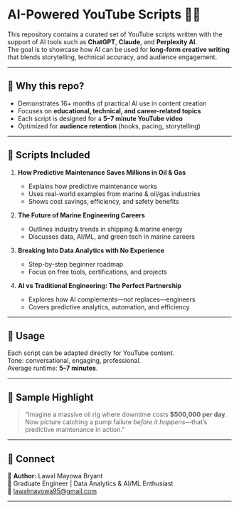 # AI-Powered YouTube Scripts 🎥🤖

This repository contains a curated set of YouTube scripts written with the support of AI tools such as **ChatGPT**, **Claude**, and **Perplexity AI**.  
The goal is to showcase how AI can be used for **long-form creative writing** that blends storytelling, technical accuracy, and audience engagement.  

---

## 📌 Why this repo?
- Demonstrates 16+ months of practical AI use in content creation  
- Focuses on **educational, technical, and career-related topics**  
- Each script is designed for a **5–7 minute YouTube video**  
- Optimized for **audience retention** (hooks, pacing, storytelling)  

---

## 📂 Scripts Included

1. **How Predictive Maintenance Saves Millions in Oil & Gas**  
   - Explains how predictive maintenance works  
   - Uses real-world examples from marine & oil/gas industries  
   - Shows cost savings, efficiency, and safety benefits  

2. **The Future of Marine Engineering Careers**  
   - Outlines industry trends in shipping & marine energy  
   - Discusses data, AI/ML, and green tech in marine careers  

3. **Breaking Into Data Analytics with No Experience**  
   - Step-by-step beginner roadmap  
   - Focus on free tools, certifications, and projects  

4. **AI vs Traditional Engineering: The Perfect Partnership**  
   - Explores how AI complements—not replaces—engineers  
   - Covers predictive analytics, automation, and efficiency  

---

## 🚀 Usage
Each script can be adapted directly for YouTube content.  
Tone: conversational, engaging, professional.  
Average runtime: **5–7 minutes**.  

---

## 📝 Sample Highlight
> “Imagine a massive oil rig where downtime costs **$500,000 per day**. Now picture catching a pump failure *before it happens*—that’s predictive maintenance in action.”  

---

## 🔗 Connect
👤 **Author:** Lawal Mayowa Bryant  
💼 Graduate Engineer | Data Analytics & AI/ML Enthusiast  
📧 lawalmayowa95@gmail.com  



---
